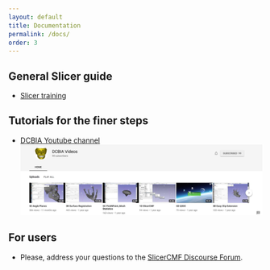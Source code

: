 ```yaml
---
layout: default
title: Documentation
permalink: /docs/
order: 3
---
```


General Slicer guide
---------------------
* [Slicer training](http://www.slicer.org/slicerWiki/index.php/Documentation/Nightly/Training)

Tutorials for the finer steps
---------------------
* [DCBIA Youtube channel](https://www.youtube.com/user/DCBIA)
![DCBIAYoutube](../images/DCBIA-Youtube.jpg "The DCBIA YouTube channel was populated with 18 videos that were watched for a total of 17,851 minutes, with a total of 8,358 views. The videos have reached viewers in 79 different countries, with the highest reach in the U.S. and Brazil.")

For users
---------------------
* Please, address your questions to the [SlicerCMF Discourse Forum](https://discourse.slicer.org/c/community/slicercmf).
